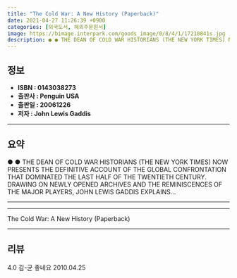 ```yaml
---
title: "The Cold War: A New History (Paperback)"
date: 2021-04-27 11:26:39 +0900
categories: [외국도서, 해외주문원서]
image: https://bimage.interpark.com/goods_image/0/8/4/1/17210841s.jpg
description: ● ● THE DEAN OF COLD WAR HISTORIANS (THE NEW YORK TIMES) NOW PRESENTS THE DEFINITIVE ACCOUNT OF THE GLOBAL CONFRONTATION THAT DOMINATED THE LAST HALF OF THE T
---
```


## **정보**

- **ISBN : 0143038273**
- **출판사 : Penguin USA**
- **출판일 : 20061226**
- **저자 : John Lewis Gaddis**

------



## **요약**

●  ●  THE DEAN OF COLD WAR HISTORIANS (THE NEW YORK TIMES) NOW PRESENTS THE DEFINITIVE ACCOUNT OF THE GLOBAL CONFRONTATION THAT DOMINATED THE LAST HALF OF THE TWENTIETH CENTURY. DRAWING ON NEWLY OPENED ARCHIVES AND THE REMINISCENCES OF THE MAJOR PLAYERS, JOHN LEWIS GADDIS EXPLAINS... 

------



------


The Cold War: A New History (Paperback) 

------


## **리뷰** 

4.0 김-균 좋네요 2010.04.25 <br/>